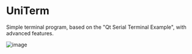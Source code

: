 # UniTerm
Simple terminal program, based on the "Qt Serial Terminal Example", with advanced features.

![image](https://github.com/user-attachments/assets/bf45589b-17b0-4eb8-b0d5-8ad0468570fc)
